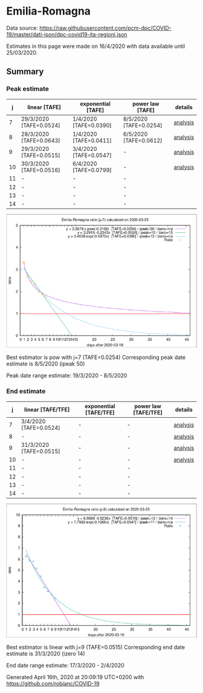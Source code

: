 # Emilia-Romagna


Data source: https://raw.githubusercontent.com/pcm-dpc/COVID-19/master/dati-json/dpc-covid19-ita-regioni.json

Estimates in this page were made on 16/4/2020 with data available until 25/03/2020.


## Summary 

### Peak estimate 
|j|linear [TAFE]|exponential [TAFE]|power law [TAFE]|details|
|---|----|-----------|---------|-------|
|7|29/3/2020 [TAFE=0.0524]|1/4/2020 [TAFE=0.0390]|8/5/2020 [TAFE=0.0254]|[analysis](COVID-19_emilia-romagna_j7_2020-03-25.md)|
|8|28/3/2020 [TAFE=0.0643]|1/4/2020 [TAFE=0.0411]|6/5/2020 [TAFE=0.0612]|[analysis](COVID-19_emilia-romagna_j8_2020-03-25.md)|
|9|29/3/2020 [TAFE=0.0515]|3/4/2020 [TAFE=0.0547]|-|[analysis](COVID-19_emilia-romagna_j9_2020-03-25.md)|
|10|30/3/2020 [TAFE=0.0516]|6/4/2020 [TAFE=0.0799]|-|[analysis](COVID-19_emilia-romagna_j10_2020-03-25.md)|
|11|-|-|-||
|12|-|-|-||
|13|-|-|-||
|14|-|-|-||

![best peak estimate](COVID-19_emilia-romagna_j7_2020-03-25.png)

Best estimator is pow with j=7 (TAFE=0.0254)
Corresponding peak date estimate is 8/5/2020 (ipeak 50)


Peak date range estimate: 19/3/2020 - 8/5/2020

### End estimate 
|j|linear [TAFE/TFE]|exponential [TAFE/TFE]|power law [TAFE/TFE]|details|
|---|----|-----------|---------|-------|
|7|3/4/2020 [TAFE=0.0524]|-|-|[analysis](COVID-19_emilia-romagna_j7_2020-03-25.md)|
|8|-|-|-|[analysis](COVID-19_emilia-romagna_j8_2020-03-25.md)|
|9|31/3/2020 [TAFE=0.0515]|-|-|[analysis](COVID-19_emilia-romagna_j9_2020-03-25.md)|
|10|-|-|-|[analysis](COVID-19_emilia-romagna_j10_2020-03-25.md)|
|11|-|-|-||
|12|-|-|-||
|13|-|-|-||
|14|-|-|-||

![best zero estimate](COVID-19_emilia-romagna_j9_2020-03-25.png)

Best estimator is linear with j=9 (TAFE=0.0515)
Corresponding end date estimate is 31/3/2020 (izero 14)


End date range estimate: 17/3/2020 - 2/4/2020

Generated April 16th, 2020 at 20:09:19 UTC+0200 with https://github.com/robianc/COVID-19
